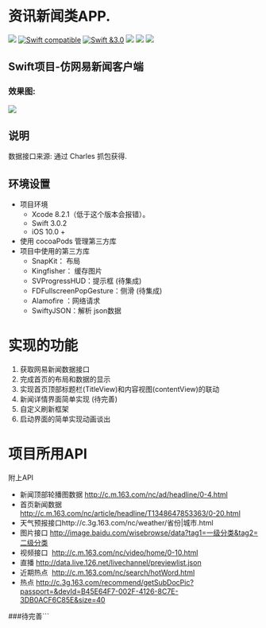 
# 资讯新闻类APP.


![](https://camo.githubusercontent.com/f3bc68f8badf9ec1143275e35cba2114910b0522/687474703a2f2f696d672e736869656c64732e696f2f62616467652f6c616e67756167652d73776966742d627269676874677265656e2e7376673f7374796c653d666c6174)
[![Swift compatible](https://img.shields.io/badge/swift-compatible-4BC51D.svg?style=flat)](https://developer.apple.com/swift/)
[![Swift &3.0](https://img.shields.io/badge/Swift-3.0-orange.svg?style=flat)](https://developer.apple.com/swift/)
![](https://img.shields.io/appveyor/ci/gruntjs/grunt.svg)
![](https://img.shields.io/badge/platform-ios-lightgrey.svg)
![](https://img.shields.io/github/watchers/badges/shields.svg?style=social&label=Watch)


## Swift项目-仿网易新闻客户端
### 效果图: 

![](https://ws1.sinaimg.cn/mw690/c3a20316gy1fdegatfuhjg20bj0j64qu)

## 说明
数据接口来源: 通过 Charles 抓包获得.

## 环境设置
- 项目环境
	- Xcode 8.2.1（低于这个版本会报错）。
	- Swift 3.0.2
	- iOS 10.0 +
- 使用 cocoaPods 管理第三方库
- 项目中使用的第三方库
	- SnapKit： 布局
	- Kingfisher： 缓存图片
	- SVProgressHUD：提示框 (待集成)
	- FDFullscreenPopGesture：侧滑 (待集成)
	- Alamofire ：网络请求
	- SwiftyJSON：解析 json数据

# 实现的功能

1. 获取网易新闻数据接口
2. 完成首页的布局和数据的显示
3. 实现首页顶部标题栏(TitleView)和内容视图(contentView)的联动
4. 新闻详情界面简单实现 (待完善)
5. 自定义刷新框架
6. 启动界面的简单实现动画谈出


# 项目所用API

附上API

- 新闻顶部轮播图数据 http://c.m.163.com/nc/ad/headline/0-4.html
- 首页新闻数据 http://c.m.163.com/nc/article/headline/T1348647853363/0-20.html 
- 天气预报接口http://c.3g.163.com/nc/weather/省份|城市.html 
- 图片接口 http://image.baidu.com/wisebrowse/data?tag1=一级分类&tag2=二级分类 
- 视频接口  http://c.m.163.com/nc/video/home/0-10.html 
- 直播 http://data.live.126.net/livechannel/previewlist.json
- 近期热点  http://c.m.163.com/nc/search/hotWord.html
- 热点 http://c.3g.163.com/recommend/getSubDocPic?passport=&devId=B45E64F7-002F-4126-8C7E-3DB0ACF6C85E&size=40

###待完善```


